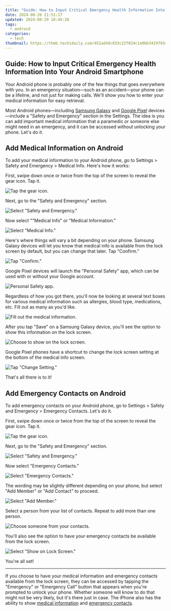 ```yaml
---
title: "Guide: How to Input Critical Emergency Health Information Into Your Android Smartphone"
date: 2024-08-26 21:51:17
updated: 2024-08-29 10:49:20
tags:
  - android
categories:
  - tech
thumbnail: https://thmb.techidaily.com/452ad4dc833c22f824c1e0bb341979346435ef6ab644bfbf893f7206f9b144d3.jpg
---
```


## Guide: How to Input Critical Emergency Health Information Into Your Android Smartphone

Your Android phone is probably one of the few things that goes everywhere with you. In an emergency situation—such as an accident—your phone can be a lifeline, and not just for making calls. We'll show you how to enter your medical information for easy retrieval.

 Most Android phones—including [Samsung Galaxy](https://instagram-clips.techidaily.com/new-connecting-consciously-with-content-craftsmen-of-your-realm-for-2024/) and [Google Pixel](https://vp-tips.techidaily.com/updated-2024-approved-breaking-the-loop-fixing-frozen-photo-booth-videos/) devices—include a "Safety and Emergency" section in the Settings. The idea is you can add important medical information that a paramedic or someone else might need in an emergency, and it can be accessed without unlocking your phone. Let's do it.

##  Add Medical Information on Android

 To add your medical information to your Android phone, go to Settings > Safety and Emergency > Medical Info. Here's how it works:

 First, swipe down once or twice from the top of the screen to reveal the gear icon. Tap it.

![Tap the gear icon.](https://static1.howtogeekimages.com/wordpress/wp-content/uploads/2023/07/2023-07-21_12-56-31.jpg) 

 Next, go to the "Safety and Emergency" section.

![Select "Safety and Emergency."](https://static1.howtogeekimages.com/wordpress/wp-content/uploads/2023/07/2023-07-21_12-57-07.jpg) 

 Now select ""Medical Info" or "Medical Information."

![Select "Medical Info."](https://static1.howtogeekimages.com/wordpress/wp-content/uploads/2023/07/2023-07-21_12-57-56.jpg) 

 Here's where things will vary a bit depending on your phone. Samsung Galaxy devices will let you know that medical info is available from the lock screen by default, but you can change that later. Tap "Confirm."

![Tap "Confirm."](https://static1.howtogeekimages.com/wordpress/wp-content/uploads/2023/07/2023-07-21_12-59-10.jpg) 

 Google Pixel devices will launch the "Personal Safety" app, which can be used with or without your Google account.

![Personal Safety app.](https://static1.howtogeekimages.com/wordpress/wp-content/uploads/2023/07/2023-07-21_13-00-17.jpg) 

 Regardless of how you got there, you'll now be looking at several text boxes for various medical information such as allergies, blood type, medications, etc. Fill out as many as you'd like.

![Fill out the medical information.](https://static1.howtogeekimages.com/wordpress/wp-content/uploads/2023/07/2023-07-21_13-02-15.jpg) 

 After you tap "Save" on a Samsung Galaxy device, you'll see the option to show this information on the lock screen.

![Choose to show on the lock screen.](https://static1.howtogeekimages.com/wordpress/wp-content/uploads/2023/07/2023-07-21_13-05-28.jpg) 

 Google Pixel phones have a shortcut to change the lock screen setting at the bottom of the medical info screen.

![Tap "Change Setting."](https://static1.howtogeekimages.com/wordpress/wp-content/uploads/2023/07/2023-07-21_13-05-49.jpg) 

 That's all there is to it!

##  Add Emergency Contacts on Android

 To add emergency contacts on your Android phone, go to Settings > Safety and Emergency > Emergency Contacts. Let's do it.

 First, swipe down once or twice from the top of the screen to reveal the gear icon. Tap it.

![Tap the gear icon.](https://static1.howtogeekimages.com/wordpress/wp-content/uploads/2023/07/2023-07-21_12-56-31.jpg) 

 Next, go to the "Safety and Emergency" section.

![Select "Safety and Emergency."](https://static1.howtogeekimages.com/wordpress/wp-content/uploads/2023/07/2023-07-21_12-57-07.jpg) 

 Now select "Emergency Contacts."

![Select "Emergency Contacts."](https://static1.howtogeekimages.com/wordpress/wp-content/uploads/2023/07/2023-07-21_13-19-18.jpg) 

 The wording may be slightly different depending on your phone, but select "Add Member" or "Add Contact" to proceed.

![Select "Add Member."](https://static1.howtogeekimages.com/wordpress/wp-content/uploads/2023/07/2023-07-21_13-08-38.jpg) 

 Select a person from your list of contacts. Repeat to add more than one person.

![Choose someone from your contacts.](https://static1.howtogeekimages.com/wordpress/wp-content/uploads/2023/07/2023-07-21_13-09-52.jpg) 

 You'll also see the option to have your emergency contacts be available from the lock screen.

![Select "Show on Lock Screen."](https://static1.howtogeekimages.com/wordpress/wp-content/uploads/2023/07/2023-07-21_13-10-46.jpg) 

 You're all set!

---

 If you choose to have your medical information and emergency contacts available from the lock screen, they can be accessed by tapping the "Emergency" or "Emergency Call" button that appears when you're prompted to unlock your phone. Whether someone will know to do that might not be very likely, but it's there just in case. The iPhone also has the ability to show [medical information](https://some-knowledge.techidaily.com/2024-approved-ideal-steadicams-for-uav-aerial-cinematography/) and [emergency contacts](https://instagram-videos.techidaily.com/new-how-to-boost-your-instagram-vids-visibility-for-2024/).

<ins class="adsbygoogle"
     style="display:block"
     data-ad-format="autorelaxed"
     data-ad-client="ca-pub-7571918770474297"
     data-ad-slot="1223367746"></ins>



<ins class="adsbygoogle"
     style="display:block"
     data-ad-client="ca-pub-7571918770474297"
     data-ad-slot="8358498916"
     data-ad-format="auto"
     data-full-width-responsive="true"></ins>
